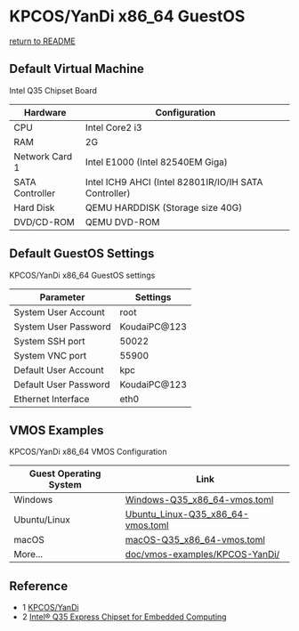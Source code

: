# KPCOS/YanDi x86_64 GuestOS

  [return to README](https://gitee.com/david921518/qkd-app/blob/gitee/README.en.md)
   
## Default Virtual Machine

  Intel Q35 Chipset Board

| Hardware | Configuration |
|----------|---------------|
| CPU | Intel Core2 i3 |
| RAM | 2G |
| Network Card 1 | Intel E1000 (Intel 82540EM Giga) |
| SATA Controller | Intel ICH9 AHCI (Intel 82801IR/IO/IH SATA Controller) |
| Hard Disk | QEMU HARDDISK (Storage size 40G) |
| DVD/CD-ROM | QEMU DVD-ROM |

## Default GuestOS Settings

  KPCOS/YanDi x86_64 GuestOS settings

| Parameter | Settings |
|-----------|----------|
| System User Account | root |
| System User Password | KoudaiPC@123 |
| System SSH port | 50022 |
| System VNC port | 55900 |
| Default User Account | kpc |
| Default User Password | KoudaiPC@123 |
| Ethernet Interface | eth0 |

## VMOS Examples

  KPCOS/YanDi x86_64 VMOS Configuration

| Guest Operating System | Link |
|------------------------|------|
| Windows | [Windows-Q35_x86_64-vmos.toml](https://gitee.com/david921518/qkd-app/blob/gitee/doc/vmos-examples/KPCOS-YanDi/Windows-Q35_x86_64-vmos.toml) |
| Ubuntu/Linux | [Ubuntu_Linux-Q35_x86_64-vmos.toml](https://gitee.com/david921518/qkd-app/blob/gitee/doc/vmos-examples/KPCOS-YanDi/Ubuntu_Linux-Q35_x86_64-vmos.toml) |
| macOS | [macOS-Q35_x86_64-vmos.toml](https://gitee.com/david921518/qkd-app/blob/gitee/doc/vmos-examples/KPCOS-YanDi/macOS-Q35_x86_64-vmos.toml) |
| More... | [doc/vmos-examples/KPCOS-YanDi/](https://gitee.com/david921518/qkd-app/blob/gitee/doc/vmos-examples/KPCOS-YanDi/README.en.md) |

## Reference

- 1 [KPCOS/YanDi](https://gitee.com/m8t/kpcos/tree/master/distro/yandi)
- 2 [Intel® Q35 Express Chipset for Embedded Computing](https://www.intel.cn/content/dam/www/public/us/en/documents/product-briefs/q35-chipset-brief.pdf)
